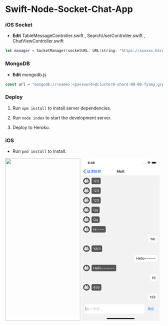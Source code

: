 # Swift-Node-Socket-Chat-App

### iOS Socket

- **Edit**  TableMessageController.swift , SearchUserController.swift , ChatViewController.swift
```swift
let manager = SocketManager(socketURL: URL(string: "https://xxxxxx.herokuapp.com")!, config: [ .compress])
```

### MongoDB

- **Edit** mongodb.js
```javascript
const url = "mongodb://<name>:<password>@cluster0-shard-00-00-fyamy.gcp.mongodb.net:27017,cluster0-shard-00-01-fyamy.gcp.mongodb.net:27017,cluster0-shard-00-02-fyamy.gcp.mongodb.net:27017/test?ssl=true&replicaSet=Cluster0-shard-0&authSource=admin&retryWrites=true&w=majority";
```

### Deploy

1. Run `npm install` to install server dependencies.

2. Run `node index` to start the development server.

3. Deploy to Heroku.

### iOS

-  Run `pod install` to install.

<img src="https://matt-bucket-images.s3-ap-southeast-1.amazonaws.com/Simulator+Screen+Shot+-+iPhone+11+-+2019-11-20+at+18.46.29.png" width="240" height="520"/> <img src="https://github.com/MattLLLLL/Swift-Node-Socket-Chat-App/blob/master/Images/Simulator%20Screen%20Shot%20-%20iPhone%2011%20Pro%20-%202019-11-20%20at%2018.46.46.png?raw=true
" width="250" height="520"/>
